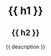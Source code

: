 <header class="py-20 mb-10 bg-blue-500 text-white">
  <div class="md:max-w-xl xl:max-w-4xl mx-auto">
    <h1 class="font-mono text-md mb-2">{{ h1 }}</h1>
    <h2 class="font-bold text-4xl mb-3">{{ h2 }}</h2>
    <p class="text-xl font-normal">{{ description }}</p>
  </div>
</header>
